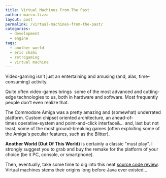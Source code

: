 ```yaml
---
title: Virtual Machines From The Past
author: marco.lizza
layout: post
permalink: /virtual-machines-from-the-past/
categories:
  - development
  - engine
tags:
  - another world
  - eric chahi
  - retrogaming
  - virtual machine
---
```

Video-gaming isn't just an entertaining and amusing (and, alas, time-consuming) activity.

Quite often video-games brings  some of the most advanced and cutting-edge technologies to us, both in hardware and software. Most frequently people don't even realize that.

The Commodore Amiga was a pretty amazing and (somewhat) underrated platform. Custom chipset oriented architecture, an ahead-of-times operative-system and point-and-click interface&... and, last but not least, some of the most ground-breaking games (often exploiting some of the Amiga's peculiar features, such as the Blitter).

**Another World (Out Of This World)** is certainly a classic "must play". I strongly suggest you to grab and buy the remake for the platform of your choice (be it PC, console, or smartphone).

Then, eventually, take some time to dig into this neat [source code review](http://fabiensanglard.net/anotherWorld_code_review/). Virtual machines stems their origins long before Java ever existed...